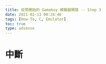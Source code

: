 ```yaml
---
title: 從零開始的 Gameboy 模擬器開發 -- Step 3
date: 2021-02-11 00:24:46
tags: [How-To, C, Emulator]
toc: true
type: adsense
---
```


中斷
========
